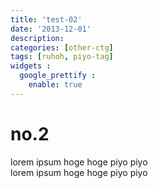 ```yaml
---
title: 'test-02'
date: '2013-12-01'
description:
categories: [other-ctg]
tags: [ruhoh, piyo-tag]
widgets :
  google_prettify :
    enable: true
---
```


# no.2

lorem ipsum hoge hoge piyo piyo  
lorem ipsum hoge hoge piyo piyo

